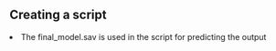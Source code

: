 <html>
  <head>
    <h2>Creating a script</h2>
  </head>

  <li>The final_model.sav is used in the script for predicting the output</li>

</html>
